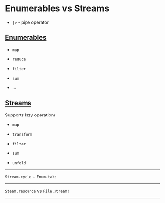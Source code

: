 # Enumerables vs Streams

- `|>` - pipe operator

## [Enumerables](https://hexdocs.pm/elixir/Enum.html)

- `map`

- `reduce`

- `filter`

- `sum`

- ...

## [Streams](https://hexdocs.pm/elixir/Stream.html)

Supports lazy operations

- `map`

- `transform`

- `filter`

- `sum`

- `unfold`

---

`Stream.cycle` + `Enum.take`

---

`Steam.resource` vs `File.stream!`

---
